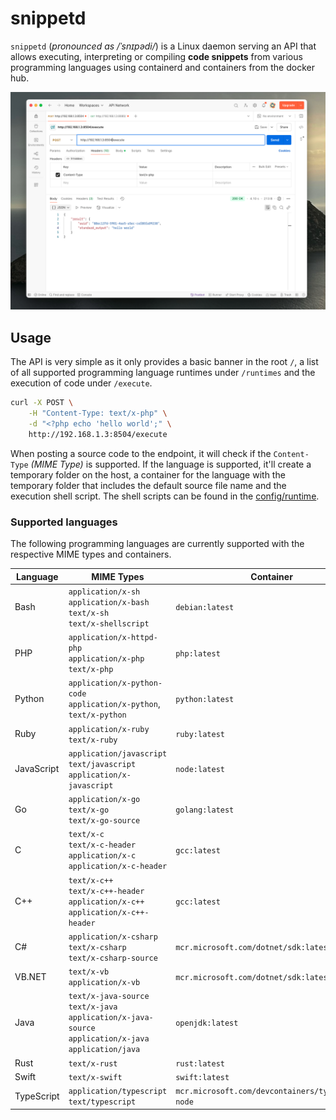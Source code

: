 # snippetd

`snippetd` (_pronounced as /ˈsnɪpədi/_) is a Linux daemon serving an API that allows executing, interpreting or compiling **code snippets** from various programming languages using containerd and containers from the docker hub.

![Hello World in PHP using Postman](doc/postman-php.png)

## Usage

The API is very simple as it only provides a basic banner in the root `/`, a list of all supported programming language runtimes under `/runtimes` and the execution of code under `/execute`.

```bash
curl -X POST \
    -H "Content-Type: text/x-php" \
    -d "<?php echo 'hello world';" \
    http://192.168.1.3:8504/execute
```

When posting a source code to the endpoint, it will check if the `Content-Type` _(MIME Type)_ is supported. If the language is supported, it'll create a temporary folder on the host, a container for the language with the temporary folder that includes the default source file name and the execution shell script. The shell scripts can be found in the [config/runtime](config/runtime). 

### Supported languages

The following programming languages are currently supported with the respective MIME types and containers.

| Language     | MIME Types                                                                                                                  | Container                                        |
|--------------|-----------------------------------------------------------------------------------------------------------------------------|--------------------------------------------------|
| Bash         | `application/x-sh`<br />`application/x-bash`<br />`text/x-sh`<br />`text/x-shellscript`                                     | `debian:latest`                                  |
| PHP          | `application/x-httpd-php`<br />`application/x-php`<br />`text/x-php`                                                        | `php:latest`                                     |
| Python       | `application/x-python-code`<br />`application/x-python`,<br />`text/x-python`                                               | `python:latest`                                  |
| Ruby         | `application/x-ruby`<br />`text/x-ruby`                                                                                     | `ruby:latest`                                    |
| JavaScript   | `application/javascript`<br />`text/javascript`<br />`application/x-javascript`                                             | `node:latest`                                    |
| Go           | `application/x-go`<br />`text/x-go`<br />`text/x-go-source`                                                                 | `golang:latest`                                  |
| C            | `text/x-c`<br />`text/x-c-header`<br />`application/x-c`<br />`application/x-c-header`                                      | `gcc:latest`                                     |
| C++          | `text/x-c++`<br />`text/x-c++-header`<br />`application/x-c++`<br />`application/x-c++-header`                              | `gcc:latest`                                     |
| C#           | `application/x-csharp`<br />`text/x-csharp`<br />`text/x-csharp-source`                                                     | `mcr.microsoft.com/dotnet/sdk:latest`            |
| VB.NET       | `text/x-vb`<br />`application/x-vb`                                                                                         | `mcr.microsoft.com/dotnet/sdk:latest`            |
| Java         | `text/x-java-source`<br />`text/x-java`<br /> `application/x-java-source`<br />`application/x-java`<br />`application/java` | `openjdk:latest`                                 |
| Rust         | `text/x-rust`                                                                                                               | `rust:latest`                                    |
| Swift        | `text/x-swift`                                                                                                              | `swift:latest`                                   |
| TypeScript   | `application/typescript`<br />`text/typescript`                                                                             | `mcr.microsoft.com/devcontainers/typescript-node` |